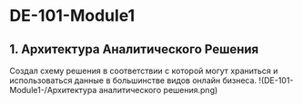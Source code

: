 # DE-101-Module1
## 1. Архитектура Аналитического Решения
Создал схему решения в соответствии с которой могут храниться и использоваться данные в большинстве видов онлайн бизнеса.
!(DE-101-Module1-/Архитектура аналитического решения.png)
